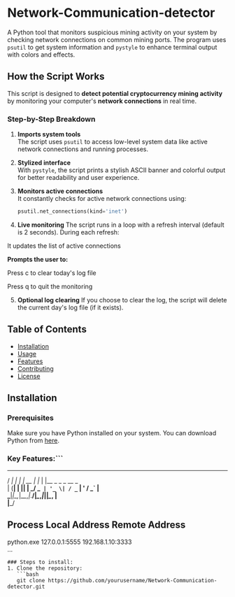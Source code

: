 # Network-Communication-detector

A Python tool that monitors suspicious mining activity on your system by checking network connections on common mining ports. The program uses `psutil` to get system information and `pystyle` to enhance terminal output with colors and effects.
## How the Script Works

This script is designed to **detect potential cryptocurrency mining activity** by monitoring your computer's **network connections** in real time.

###  Step-by-Step Breakdown

1. **Imports system tools**  
   The script uses `psutil` to access low-level system data like active network connections and running processes.

2. **Stylized interface**  
   With `pystyle`, the script prints a stylish ASCII banner and colorful output for better readability and user experience.

3. **Monitors active connections**  
   It constantly checks for active network connections using:
   ```python
   psutil.net_connections(kind='inet')
4. **Live monitoring**
  The script runs in a loop with a refresh interval (default is 2 seconds).
  During each refresh:

  It updates the list of active connections

  **Prompts the user to:**

  Press c to clear today's log file

  Press q to quit the monitoring

5. **Optional log clearing**
If you choose to clear the log, the script will delete the current day's log file (if it exists).


## Table of Contents
- [Installation](#installation)
- [Usage](#usage)
- [Features](#features)
- [Contributing](#contributing)
- [License](#license)

## Installation

### Prerequisites
Make sure you have Python installed on your system. You can download Python from [here](https://www.python.org/downloads/).
### Key Features:```
   ___ _      _        _     _                 
  / __| |_  _| |_ __ _| |__ | |__ _ _ _  __ _   
 | (__| | || |  _/ _` | '_ \| / _` | ' \/ _` |  
  \___|_|\_,_|\__\__,_|_.__/|_\__,_|_||_\__, |  
                                        |___/    

Process              Local Address               Remote Address        
---------------------------------------------------------------
python.exe           127.0.0.1:5555             192.168.1.10:3333      
...
```
### Steps to install:
1. Clone the repository:
   ```bash
   git clone https://github.com/yourusername/Network-Communication-detector.git
